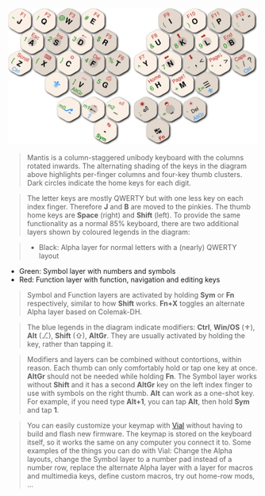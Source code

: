 ![Keymap](./assets/keymap.svg)

>Mantis is a column-staggered unibody keyboard with the columns rotated inwards. The alternating shading of the keys in the diagram above highlights per-finger columns and four-key thumb clusters. Dark circles indicate the home keys for each digit.

>The letter keys are mostly QWERTY but with one less key on each index finger. Therefore **J** and **B** are moved to the pinkies. The thumb home keys are **Space** (right) and **Shift** (left). To provide the same functionality as a normal 85% keyboard, there are two additional layers shown by coloured legends in the diagram:

>- Black: Alpha layer for normal letters with a (nearly) QWERTY layout
- Green: Symbol layer with numbers and symbols
- Red: Function layer with function, navigation and editing keys

>Symbol and Function layers are activated by holding **Sym** or **Fn** respectively, similar to how **Shift** works. **Fn+X** toggles an alternate Alpha layer based on Colemak-DH.

>The blue legends in the diagram indicate modifiers: **Ctrl**, **Win/OS** (⚜), **Alt** (⎇), **Shift** (⇧), **AltGr**. They are usually activated by holding the key, rather than tapping it.

>Modifiers and layers can be combined without contortions, within reason. Each thumb can only comfortably hold or tap one key at once. **AltGr** should not be needed while holding **Fn**. The Symbol layer works without **Shift** and it has a second **AltGr** key on the left index finger to use with symbols on the right thumb. **Alt** can work as a one-shot key. For example, if you need type **Alt+1**, you can tap **Alt**, then hold **Sym** and tap **1**.

>You can easily customize your keymap with [Vial](https://get.vial.today/) without having to build and flash new firmware. The keymap is stored on the keyboard itself, so it works the same on any computer you connect it to. Some examples of the things you can do with Vial: Change the Alpha layouts, change the Symbol layer to a number pad instead of a number row, replace the alternate Alpha layer with a layer for macros and multimedia keys, define custom macros, try out home-row mods, ...